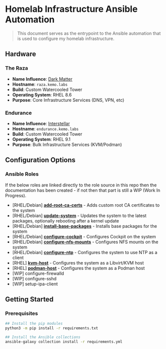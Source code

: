 # Homelab Infrastructure Ansible Automation

> This document serves as the entrypoint to the Ansible automation that is used to configure my homelab infrastructure.

## Hardware

### The Raza

- **Name Influence**: [Dark Matter](https://darkmatter.fandom.com/wiki/Raza)
- **Hostname**: `raza.kemo.labs`
- **Build**: Custom Watercooled Tower
- **Operating System**: RHEL 8.6
- **Purpose**: Core Infrastructure Services (DNS, VPN, etc)

### Endurance

- **Name Influence**: [Interstellar](https://interstellarfilm.fandom.com/wiki/Endurance)
- **Hostname**: `endurance.kemo.labs`
- **Build**: Custom Watercooled Tower
- **Operating System**: RHEL 9.1
- **Purpose**: Bulk Infrastructure Services (KVM/Podman)

## Configuration Options

### Ansible Roles

If the below roles are linked directly to the role source in this repo then the documentation has been created - if not then that part is still a WIP (Work In Progress).

- [RHEL/Debian] **[add-root-ca-certs](roles/add-root-ca-certs/)** - Adds custom root CA certificates to the system
- [RHEL/Debian] **[update-system](roles/update-system/)** - Updates the system to the latest packages, optionally rebooting after a kernel update
- [RHEL/Debian] **[install-base-packages](roles/install-base-packages/)** - Installs base packages for the system
- [RHEL/Debian] **[configure-cockpit](roles/configure-cockpit/)** - Configures Cockpit on the system
- [RHEL/Debian] **[configure-nfs-mounts](roles/configure-nfs-mounts/)** - Configures NFS mounts on the system
- [RHEL/Debian] **[configure-ntp](roles/configure-ntp/)** - Configures the system to use NTP as a client
- [RHEL] **[kvm-host](roles/kvm-host/)** - Configures the system as a Libvirt/KVM host
- [RHEL] **[podman-host](roles/podman-host/)** - Configures the system as a Podman host
- [WIP] configure-firewalld
- [WIP] configure-sshd
- [WIP] setup-ipa-client

## Getting Started

### Prerequisites

```bash
## Install the pip modules
python3 -m pip install -r requirements.txt

## Install the Ansible collections
ansible-galaxy collection install -r requirements.yml
```
